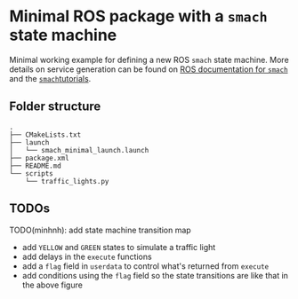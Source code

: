 # Minimal ROS package with a `smach` state machine
Minimal working example for defining a new ROS `smach` state machine. More details on service generation can be found
on [ROS documentation for `smach`](http://wiki.ros.org/smach) and the
[`smach`tutorials](http://wiki.ros.org/smach/Tutorials).

## Folder structure
```
.
├── CMakeLists.txt
├── launch
│   └── smach_minimal_launch.launch
├── package.xml
├── README.md
└── scripts
    └── traffic_lights.py
```

## TODOs
TODO(minhnh): add state machine transition map
* add `YELLOW` and `GREEN` states to simulate a traffic light
* add delays in the `execute` functions
* add a `flag` field in `userdata` to control what's returned from `execute`
* add conditions using the `flag` field so the state transitions are like that
in the above figure
